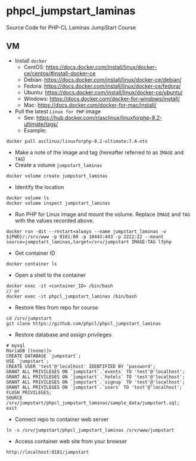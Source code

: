 # phpcl_jumpstart_laminas
Source Code for PHP-CL Laminas JumpStart Course

## VM
* Install `docker`
  * CentOS: https://docs.docker.com/install/linux/docker-ce/centos/#install-docker-ce
  * Debian: https://docs.docker.com/install/linux/docker-ce/debian/
  * Fedora: https://docs.docker.com/install/linux/docker-ce/fedora/
  * Ubuntu: https://docs.docker.com/install/linux/docker-ce/ubuntu/
  * Windows: https://docs.docker.com/docker-for-windows/install/
  * Mac: https://docs.docker.com/docker-for-mac/install/
* Pull the latest `Linux for PHP` image
  * See: https://hub.docker.com/r/asclinux/linuxforphp-8.2-ultimate/tags/
  * Example:
```
docker pull asclinux/linuxforphp-8.2-ultimate:7.4-nts
```
* Make a note of the image and tag (hereafter referred to as `IMAGE` and `TAG`)
* Create a volume `jumpstart_laminas`
```
docker volume create jumpstart_laminas
```
* Identify the location
```
docker volume ls
docker volume inspect jumpstart_laminas
```
* Run PHP for Linux image and mount the volume.  Replace `IMAGE` and `TAG` with the values recorded above.
```
docker run -dit --restart=always --name jumpstart_laminas -v ${PWD}/:/srv/www -p 8181:80 -p 10443:443 -p 2222:22 --mount source=jumpstart_laminas,target=/srv/jumpstart IMAGE:TAG lfphp
```
* Get container ID
```
docker container ls
```
* Open a shell to the container
```
docker exec -it <container_ID> /bin/bash
// or
docker exec -it phpcl_jumpstart_laminas /bin/bash
```
* Restore files from repo for course
```
cd /srv/jumpstart
git clone https://github.com/phpcl/phpcl_jumpstart_laminas
```
* Restore database and assign privileges
```
# mysql
MariaDB [(none)]>
CREATE DATABASE `jumpstart`;
USE `jumpstart`;
CREATE USER 'test'@'localhost' IDENTIFIED BY 'password';
GRANT ALL PRIVILEGES ON `jumpstart`.`events` TO 'test'@'localhost';
GRANT ALL PRIVILEGES ON `jumpstart`.`hotels` TO 'test'@'localhost';
GRANT ALL PRIVILEGES ON `jumpstart`.`signup` TO 'test'@'localhost';
GRANT ALL PRIVILEGES ON `jumpstart`.`users` TO 'test'@'localhost';
FLUSH PRIVILEGES;
SOURCE /srv/jumpstart/phpcl_jumpstart_laminas/sample_data/jumpstart.sql;
exit
```
* Connect repo to container web server
```
ln -s /srv/jumpstart/phpcl_jumpstart_laminas /srv/www/jumpstart
```
* Access container web site from your browser
```
http://localhost:8181/jumpstart
```
